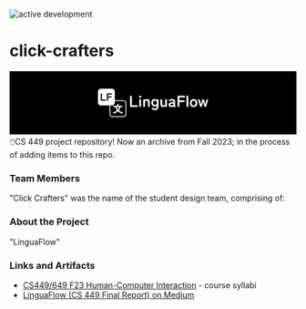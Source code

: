 ![active development](https://img.shields.io/badge/active%20dev-no-red.svg)
# click-crafters
![LinguaFlow black banner](https://github.com/simcard0000/click-crafters/blob/main/Designs/LinguaFlow_Banner_Black.png)
🖱️CS 449 project repository! Now an archive from Fall 2023; in the process of adding items to this repo.

### Team Members
"Click Crafters" was the name of the student design team, comprising of:

### About the Project
"LinguaFlow" 

### Links and Artifacts
* [CS449/649 F23 Human-Computer Interaction](https://cs.uwaterloo.ca/~jianzhao/cs449-649/) - course syllabi
* [LinguaFlow (CS 449 Final Report) on Medium](https://medium.com/@simran.thind/linguaflow-cs-449-final-report-d1c696151626)
